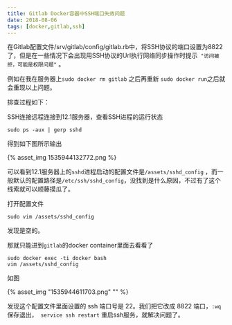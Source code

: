 ```yaml
---
title: Gitlab Docker容器中SSH端口失效问题
date: 2018-08-06
tags: [docker,gitlab,ssh]
---
```




在Gitlab配置文件/srv/gitlab/config/gitlab.rb中，将SSH协议的端口设置为8822了，但是在一些情况下会出现用SSH协议的Url执行网络同步操作时提示` "访问被拒，可能是权限问题"` 。

例如在我在服务器上`sudo docker rm gitlab` 之后再重新 `sudo docker run`之后就会重现以上问题。

排查过程如下：

SSH连接远程连接到12.1服务器，查看SSH进程的运行状态

```shell
sudo ps -aux | gerp sshd	
```

得到如下图所示输出

{% asset_img 1535944132772.png %}

<!--more-->

可以看到12.1服务器上的`sshd`进程启动的配置文件是`/assets/sshd_config` ，而一般默认的配置路径是`/etc/ssh/sshd_config`，没找到是什么原因，不过有了这个线索就可以顺藤摸瓜了。

打开配置文件

```shell
sudo vim /assets/sshd_config
```

发现是空的。

那就只能进到`gitlab`的docker container里面去看看了

```shell
sudo docker exec -ti docker bash
vim /assets/sshd_config
```

如图


{% asset_img "1535944611703.png" "" %}


发现这个配置文件里面设置的 ssh 端口号是 22。我们把它改成 8822 端口，`:wq`保存退出，` service ssh restart` 重启ssh服务，就解决问题了。